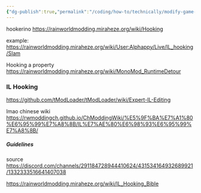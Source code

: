 ```yaml
---
{"dg-publish":true,"permalink":"/coding/how-to/technically/modify-game-logic-hooking/"}
---
```


hookerino
https://rainworldmodding.miraheze.org/wiki/Hooking

example:
https://rainworldmodding.miraheze.org/wiki/User:Alphappy/Live/IL_hooking/Slam

Hooking a property
https://rainworldmodding.miraheze.org/wiki/MonoMod_RuntimeDetour

### IL Hooking

https://github.com/tModLoader/tModLoader/wiki/Expert-IL-Editing

lmao chinese wiki
https://rwmoddingch.github.io/ChModdingWiki/%E5%9F%BA%E7%A1%80%E6%95%99%E7%A8%8B/IL%E7%AE%80%E6%98%93%E6%95%99%E7%A8%8B/

##### Guidelines
source
https://discord.com/channels/291184728944410624/431534164932689921/1332333516641407038

https://rainworldmodding.miraheze.org/wiki/IL_Hooking_Bible